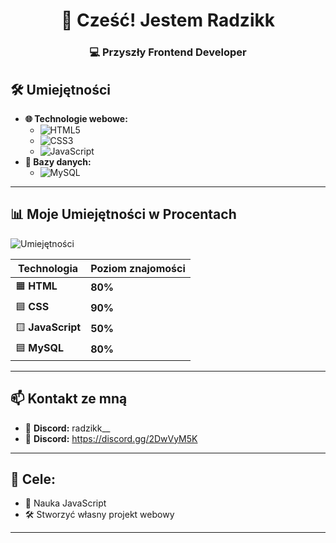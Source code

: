 <h1 align="center">👋 Cześć! Jestem Radzikk</h1>
<h3 align="center">💻 Przyszły Frontend Developer</h3>


## 🛠️ **Umiejętności**

- **🌐 Technologie webowe:**  
   - ![HTML5](https://img.shields.io/badge/HTML5-000000?style=for-the-badge&logo=html5&logoColor=E34F26)  
   - ![CSS3](https://img.shields.io/badge/CSS3-000000?style=for-the-badge&logo=css3&logoColor=1572B6)  
   - ![JavaScript](https://img.shields.io/badge/JavaScript-000000?style=for-the-badge&logo=javascript&logoColor=F7DF1E)  
- **💾 Bazy danych:**  
   - ![MySQL](https://img.shields.io/badge/MySQL-000000?style=for-the-badge&logo=mysql&logoColor=4479A1)  

---

## 📊 **Moje Umiejętności w Procentach**

![Umiejętności](https://github-readme-stats.vercel.app/api/top-langs/?username=Twoje_Użytkownik&layout=compact&langs_count=4&theme=radical)  

| **Technologia** | **Poziom znajomości** |  
|------------------|-----------------------|  
| 🟧 **HTML**     | **80%**              |  
| 🟦 **CSS**      | **90%**              |  
| 🟨 **JavaScript** | **50%**            |  
| 🟦 **MySQL**    | **80%**              |  

---

## 📫 **Kontakt ze mną**  
- 📧 **Discord:** radzikk__  
- 💼 **Discord:** https://discord.gg/2DwVyM5K 

---

## 🧠 **Cele:**  
- 🚀 Nauka JavaScript
- 🛠️ Stworzyć własny projekt webowy  

---
